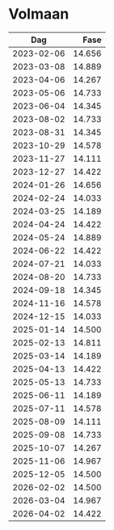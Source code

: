 # Volmaan

Dag        | Fase
-----------|------:
2023-02-06 | 14.656
2023-03-08 | 14.889
2023-04-06 | 14.267
2023-05-06 | 14.733
2023-06-04 | 14.345
2023-08-02 | 14.733
2023-08-31 | 14.345
2023-10-29 | 14.578
2023-11-27 | 14.111
2023-12-27 | 14.422
2024-01-26 | 14.656
2024-02-24 | 14.033
2024-03-25 | 14.189
2024-04-24 | 14.422
2024-05-24 | 14.889
2024-06-22 | 14.422
2024-07-21 | 14.033
2024-08-20 | 14.733
2024-09-18 | 14.345
2024-11-16 | 14.578
2024-12-15 | 14.033
2025-01-14 | 14.500
2025-02-13 | 14.811
2025-03-14 | 14.189
2025-04-13 | 14.422
2025-05-13 | 14.733
2025-06-11 | 14.189
2025-07-11 | 14.578
2025-08-09 | 14.111
2025-09-08 | 14.733
2025-10-07 | 14.267
2025-11-06 | 14.967
2025-12-05 | 14.500
2026-02-02 | 14.500
2026-03-04 | 14.967
2026-04-02 | 14.422
